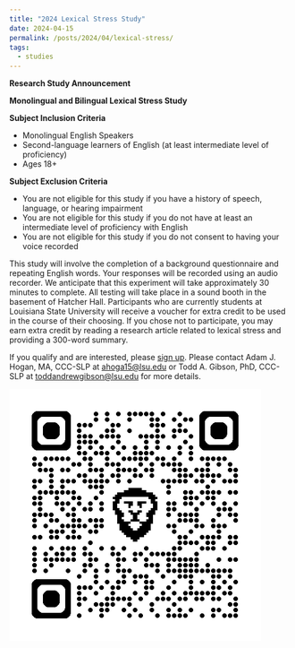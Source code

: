 ```yaml
---
title: "2024 Lexical Stress Study"
date: 2024-04-15
permalink: /posts/2024/04/lexical-stress/
tags:
  - studies
---
```


**Research Study Announcement**

**Monolingual and Bilingual Lexical Stress Study**

**Subject Inclusion Criteria**
* Monolingual English Speakers
* Second-language learners of English (at least intermediate level of proficiency)
* Ages 18+

**Subject Exclusion Criteria**
* You are not eligible for this study if you have a history of speech, language, or hearing
impairment
* You are not eligible for this study if you do not have at least an intermediate level of
proficiency with English
* You are not eligible for this study if you do not consent to having your voice recorded

This study will involve the completion of a background questionnaire and repeating English
words. Your responses will be recorded using an audio recorder. We anticipate that this
experiment will take approximately 30 minutes to complete. All testing will take place in a sound
booth in the basement of Hatcher Hall. Participants who are currently students at Louisiana State
University will receive a voucher for extra credit to be used in the course of their choosing.
If you chose not to participate, you may earn extra credit by reading a research article related to
lexical stress and providing a 300-word summary.

If you qualify and are interested, please [sign up](https://doodle.com/sign-up-sheet/organize/9ba8da48-c385-4390-b104-7fd78850c0d5). Please contact Adam J. Hogan, MA, CCC-SLP at ahoga15@lsu.edu or Todd A. Gibson, PhD, CCC-SLP at toddandrewgibson@lsu.edu for more details.

![Sign-up QR Code](/images/qrcode_doodle.com.png)

